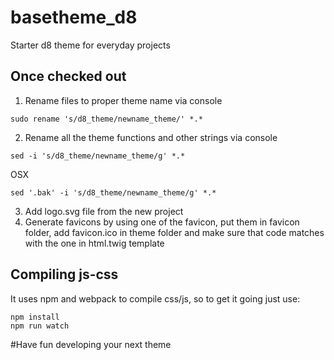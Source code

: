 # basetheme_d8
Starter d8 theme for everyday projects

## Once checked out
1. Rename files to proper theme name via console
```
sudo rename 's/d8_theme/newname_theme/' *.*
```
2. Rename all the theme functions and other strings via console
```
sed -i 's/d8_theme/newname_theme/g' *.*
```
OSX
```
sed '.bak' -i 's/d8_theme/newname_theme/g' *.*
```
3. Add logo.svg file from the new project
4. Generate favicons by using one of the favicon, put them in favicon folder, add favicon.ico in theme folder and make sure that code matches with the one in html.twig template

## Compiling js-css
It uses npm and webpack to compile css/js, so to get it going just use:
```
npm install
npm run watch
```

#Have fun developing your next theme

